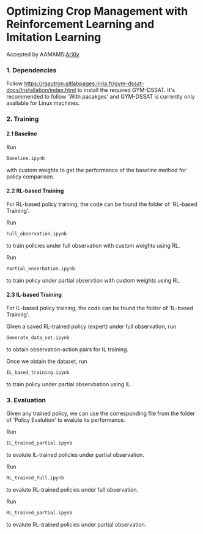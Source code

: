 # Optimizing Crop Management with Reinforcement Learning and Imitation Learning

Accepted by AAMAMS:[ArXiv](https://arxiv.org/pdf/2209.09991.pdf)

### 1. Dependencies
Follow https://rgautron.gitlabpages.inria.fr/gym-dssat-docs/Installation/index.html to install the required GYM-DSSAT. It's recommended to follow 'With pacakges' and GYM-DSSAT is currently only available for Linux machines.

### 2. Training

#### 2.1 Baseline
Run 
```bash 
Baseline.ipynb
```
with custom weights to get the performance of the baseline method for policy comparison. 

#### 2.2 RL-based Training
For RL-based policy training, the code can be found the folder of 'RL-based Training'. 

Run 
```bash 
Full_observation.ipynb
```
to train policies under full observation with custom weights using RL. 

Run
```bash 
Partial_onserbation.ipynb
```
to train policy under partial observtion with custom weights using RL.

#### 2.3 IL-based Training
For IL-based policy training, the code can be found the folder of 'IL-based Training'. 

Given a saved RL-trained policy (expert) under full observation, run
```bash 
Generate_data_set.ipynb
```
to obtain observation-action pairs for IL training. 

Once we obtain the dataset, run 
```bash 
IL_based_training.ipynb
```
to train policy under partial observbation using IL.


### 3. Evaluation

Given any trained policy, we can use the corresponding file from the folder of 'Policy Evalution' to evalute its performance.

Run
```bash 
IL_trained_partial.ipynb
```
to evalute IL-trained policies under partial observation. 

Run
```bash 
RL_trained_full.ipynb 
```
to evalute RL-trained policies under full observation.

Run
```bash 
RL_trained_partial.ipynb
```
to evalute RL-trained policies under partial observation.
